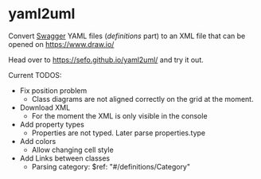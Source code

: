 # yaml2uml
Convert [Swagger](https://editor.swagger.io/) YAML files (*definitions* part) to an XML file that can be opened on https://www.draw.io/

Head over to https://sefo.github.io/yaml2uml/ and try it out.

Current TODOS:

- Fix position problem
  - Class diagrams are not aligned correctly on the grid at the moment.
- Download XML
  - For the moment the XML is only visible in the console
- Add property types
  - Properties are not typed. Later parse properties.type
- Add colors
  - Allow changing cell style
- Add Links between classes
  - Parsing category: $ref: "#/definitions/Category"
